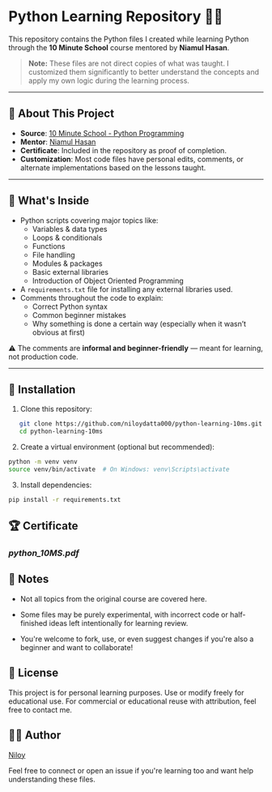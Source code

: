 # Python Learning Repository 📘🐍

This repository contains the Python files I created while learning Python through the **10 Minute School** course mentored by **Niamul Hasan**.

> **Note:** These files are not direct copies of what was taught. I customized them significantly to better understand the concepts and apply my own logic during the learning process.

---

## 🔰 About This Project

- **Source**: [10 Minute School - Python Programming](https://10minuteschool.com/product/python-programming-course/)
- **Mentor**: [Niamul Hasan](https://github.com/niamulhasan/)
- **Certificate**: Included in the repository as proof of completion.
- **Customization**: Most code files have personal edits, comments, or alternate implementations based on the lessons taught.

---

## 📁 What's Inside

- Python scripts covering major topics like:
  - Variables & data types
  - Loops & conditionals
  - Functions
  - File handling
  - Modules & packages
  - Basic external libraries
  - Introduction of Object Oriented Programming
- A `requirements.txt` file for installing any external libraries used.
- Comments throughout the code to explain:
  - Correct Python syntax
  - Common beginner mistakes
  - Why something is done a certain way (especially when it wasn’t obvious at first)

⚠️ The comments are **informal and beginner-friendly** — meant for learning, not production code.

---

## 🔧 Installation

1. Clone this repository:

```bash
   git clone https://github.com/niloydatta000/python-learning-10ms.git
   cd python-learning-10ms
```

2. Create a virtual environment (optional but recommended):

```bash
python -m venv venv
source venv/bin/activate  # On Windows: venv\Scripts\activate
```

3. Install dependencies:

```bash
pip install -r requirements.txt
```

## 🏆 Certificate

### ***python_10MS.pdf***

## 📌 Notes

- Not all topics from the original course are covered here.

- Some files may be purely experimental, with incorrect code or half-finished ideas left intentionally for learning review.

- You're welcome to fork, use, or even suggest changes if you're also a beginner and want to collaborate!

## 💬 License

This project is for personal learning purposes. Use or modify freely for educational use. For commercial or educational reuse with attribution, feel free to contact me.

## 🙋‍♂️ Author

[Niloy](https://github.com/niloydatta000/)

Feel free to connect or open an issue if you're learning too and want help understanding these files.

